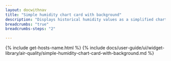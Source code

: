 ```yaml
---
layout: docwithnav
title: "Simple humidity chart card with background"
description: "Displays historical humidity values as a simplified chart with background. Optionally may display the corresponding latest humidity value."
breadcrumbs: "true"
breadcrumbs-steps: "2"

---
```

{% include get-hosts-name.html %}
{% include docs/user-guide/ui/widget-library/air-quality/simple-humidity-chart-card-with-background.md %}
